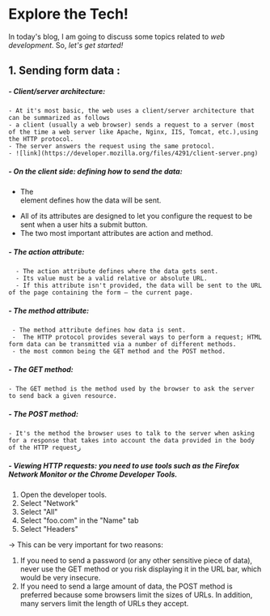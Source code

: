 # Explore the Tech!
In today's blog, I am going to discuss some topics related to _web development_. So, _let's get started!_


## 1. Sending form data :

##### - Client/server architecture:
 
    - At it's most basic, the web uses a client/server architecture that can be summarized as follows
    - a client (usually a web browser) sends a request to a server (most of the time a web server like Apache, Nginx, IIS, Tomcat, etc.),using the HTTP protocol. 
    - The server answers the request using the same protocol.
    - ![link](https://developer.mozilla.org/files/4291/client-server.png)
    
##### - On the client side: defining how to send the data:
   
   - The <form> element defines how the data will be sent.
   - All of its attributes are designed to let you configure the request to be sent when a user hits a submit button.
   - The two most important attributes are action and method.
   
##### - The action attribute:
      - The action attribute defines where the data gets sent. 
      - Its value must be a valid relative or absolute URL.
      - If this attribute isn't provided, the data will be sent to the URL of the page containing the form — the current page.
      
##### - The method attribute:
     - The method attribute defines how data is sent.
     -  The HTTP protocol provides several ways to perform a request; HTML form data can be transmitted via a number of different methods.
     - the most common being the GET method and the POST method.
     
##### - The GET method:
    - The GET method is the method used by the browser to ask the server to send back a given resource.
    
##### - The POST method:
    - It's the method the browser uses to talk to the server when asking for a response that takes into account the data provided in the body of the HTTP requestز
   
##### - Viewing HTTP requests: you need to use tools such as the Firefox Network Monitor or the Chrome Developer Tools.
  1. Open the developer tools.
  2. Select "Network"
  3. Select "All"
  4. Select "foo.com" in the "Name" tab
  5. Select "Headers"
  
  -> This can be very important for two reasons:
  1. If you need to send a password (or any other sensitive piece of data), never use the GET method or you risk displaying it in the URL bar, which would be very insecure.
  2. If you need to send a large amount of data, the POST method is preferred because some browsers limit the sizes of URLs. In addition, many servers limit the length of URLs they accept.
  
  
 
